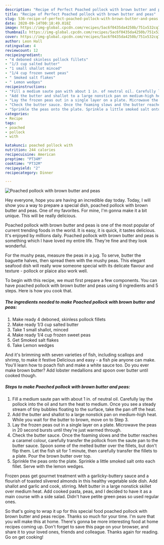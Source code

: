 ```yaml
---
description: "Recipe of Perfect Poached pollock with brown butter and peas"
title: "Recipe of Perfect Poached pollock with brown butter and peas"
slug: 536-recipe-of-perfect-poached-pollock-with-brown-butter-and-peas
date: 2020-09-14T00:18:49.018Z
image: https://img-global.cpcdn.com/recipes/5ac6f0435da4250b/751x532cq70/poached-pollock-with-brown-butter-and-peas-recipe-main-photo.jpg
thumbnail: https://img-global.cpcdn.com/recipes/5ac6f0435da4250b/751x532cq70/poached-pollock-with-brown-butter-and-peas-recipe-main-photo.jpg
cover: https://img-global.cpcdn.com/recipes/5ac6f0435da4250b/751x532cq70/poached-pollock-with-brown-butter-and-peas-recipe-main-photo.jpg
author: Leon Hall
ratingvalue: 4
reviewcount: 12
recipeingredient:
- "4 deboned skinless pollock fillets"
- "1/3 cup salted butter"
- "1 small shallot minced"
- "1/4 cup frozen sweet peas"
- " Smoked salt flakes"
- " Lemon wedges"
recipeinstructions:
- "Fill a medium saute pan with about 1 in. of neutral oil. Carefully lay the pollock into the oil and turn the heat to medium. Once you see a steady stream of tiny bubbles floating to the surface, take the pan off the heat."
- "Add the butter and shallot to a large nonstick pan on medium-high heat. While you wait for the butter to brown, move on to Step 3."
- "Lay the frozen peas out in a single layer on a plate. Microwave the peas in 20 second bursts until they&#39;re just warmed through."
- "Check the butter sauce. Once the foaming slows and the butter reaches a caramel colour, carefully transfer the pollock from the saute pan to the butter sauce. Spoon some of the melted butter over the fillets, but don&#39;t flip them. Let the fish sit for 1 minute, then carefully transfer the fillets to a plate. Pour the brown butter over top."
- "Sprinkle the peas onto the plate. Sprinkle a little smoked salt onto each fillet. Serve with the lemon wedges."
categories:
- Recipe
tags:
- poached
- pollock
- with

katakunci: poached pollock with 
nutrition: 244 calories
recipecuisine: American
preptime: "PT34M"
cooktime: "PT32M"
recipeyield: "2"
recipecategory: Dinner

---
```



![Poached pollock with brown butter and peas](https://img-global.cpcdn.com/recipes/5ac6f0435da4250b/751x532cq70/poached-pollock-with-brown-butter-and-peas-recipe-main-photo.jpg)

Hey everyone, hope you are having an incredible day today. Today, I will show you a way to prepare a special dish, poached pollock with brown butter and peas. One of my favorites. For mine, I'm gonna make it a bit unique. This will be really delicious.

Poached pollock with brown butter and peas is one of the most popular of current trending foods in the world. It is easy, it is quick, it tastes delicious. It's enjoyed by millions daily. Poached pollock with brown butter and peas is something which I have loved my entire life. They're fine and they look wonderful.

For the mushy peas, measure the peas in a jug. To serve, butter the baguette halves, then spread them with the mushy peas. This elegant seafood dish will really wow someone special with its delicate flavour and texture - pollock or plaice also work well.


To begin with this recipe, we must first prepare a few components. You can have poached pollock with brown butter and peas using 6 ingredients and 5 steps. Here is how you cook that.

<!--inarticleads1-->

##### The ingredients needed to make Poached pollock with brown butter and peas:

1. Make ready 4 deboned, skinless pollock fillets
1. Make ready 1/3 cup salted butter
1. Take 1 small shallot, minced
1. Make ready 1/4 cup frozen sweet peas
1. Get  Smoked salt flakes
1. Take  Lemon wedges


And it&#39;s brimming with seven varieties of fish, including scallops and shrimp, to make it festive Delicious and easy - a fish pie anyone can make. You&#39;ll learn how to poach fish and make a white sauce too. Do you ever make brown butter? Add lobster medallions and spoon over butter until cooked though. 

<!--inarticleads2-->

##### Steps to make Poached pollock with brown butter and peas:

1. Fill a medium saute pan with about 1 in. of neutral oil. Carefully lay the pollock into the oil and turn the heat to medium. Once you see a steady stream of tiny bubbles floating to the surface, take the pan off the heat.
1. Add the butter and shallot to a large nonstick pan on medium-high heat. While you wait for the butter to brown, move on to Step 3.
1. Lay the frozen peas out in a single layer on a plate. Microwave the peas in 20 second bursts until they&#39;re just warmed through.
1. Check the butter sauce. Once the foaming slows and the butter reaches a caramel colour, carefully transfer the pollock from the saute pan to the butter sauce. Spoon some of the melted butter over the fillets, but don&#39;t flip them. Let the fish sit for 1 minute, then carefully transfer the fillets to a plate. Pour the brown butter over top.
1. Sprinkle the peas onto the plate. Sprinkle a little smoked salt onto each fillet. Serve with the lemon wedges.


Frozen peas get gourmet treatment with a garlicky-buttery sauce and a flourish of toasted slivered almonds in this healthy vegetable side dish. Add shallot and garlic and cook, stirring. Melt butter in a large nonstick skillet over medium heat. Add cooked pasta, peas, and I decided to have it as a main course with a side salad. Didn&#39;t have petite green peas so used regular ones. 

So that's going to wrap it up for this special food poached pollock with brown butter and peas recipe. Thanks so much for your time. I'm sure that you will make this at home. There's gonna be more interesting food at home recipes coming up. Don't forget to save this page on your browser, and share it to your loved ones, friends and colleague. Thanks again for reading. Go on get cooking!
